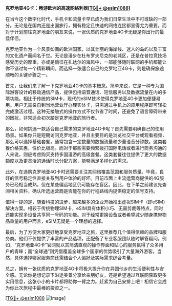 **克罗地亚4G卡：畅游欧洲的高速网络利器[[TG💪+ @esim1088](https://t.me/s/esim1088)]**

在当今这个数字化时代，手机卡和流量卡早已成为我们日常生活中不可或缺的一部分。无论是在国内还是出国旅行，拥有稳定且快速的网络连接都显得尤为重要。而对于计划前往克罗地亚的朋友来说，一张优质的克罗地亚4G卡无疑是你出行的最佳伴侣。

克罗地亚作为一个风景如画的欧洲国家，以其壮丽的海岸线、迷人的岛屿以及丰富的文化遗产而闻名于世。无论是漫步在杜布罗夫尼克的老城区，还是在普拉竞技场感受历史的厚重，亦或是徜徉在扎达尔的海风中，一部能够随时联网的手机都能让你不错过每一个精彩瞬间。而选择一张适合自己的克罗地亚4G卡，则是确保旅途顺畅的关键步骤之一。

首先，让我们来了解一下克罗地亚4G卡的基本概念。简单来说，它是一种专为国际游客设计的移动通信产品，提供包括语音通话、短信服务以及数据流量在内的多项功能。相比于传统的SIM卡，现代的eSIM技术使得克罗地亚4G卡更加便捷易用。用户无需亲自到当地营业厅办理实体卡，只需通过手机上的应用程序即可轻松完成激活过程。这种无接触式的操作方式不仅节省了时间，还避免了语言障碍带来的困扰，非常适合初次踏足克罗地亚的旅行者。

那么，如何挑选一款适合自己需求的克罗地亚4G卡呢？首先需要明确自己的使用场景。如果你只是短期访问克罗地亚，并且主要目的是浏览社交平台或观看视频，那么可以选择基础套餐，通常包含一定数量的数据流量和少量语音分钟数。这类套餐价格实惠，性价比极高。而对于那些需要频繁拨打国际电话或者进行商务沟通的人来说，则应考虑购买支持多国漫游的高级套餐。这类套餐往往提供了更大的数据额度以及更灵活的通话时长分配方案，能够满足多样化的需求。

此外，在选购克罗地亚4G卡时还需要关注其网络覆盖范围和服务质量。毕竟，良好的信号稳定性直接关系到用户体验的好坏。目前市面上主流运营商提供的4G服务已经相当成熟，但在某些偏远地区仍可能存在盲区。因此，在下单之前建议先查阅相关资料，确认所选运营商是否能在你的行程路线内提供稳定的信号支持。

值得一提的是，随着科技的进步，越来越多的企业开始推出虚拟SIM卡（即eSIM）解决方案。相较于传统物理SIM卡，eSIM具有体积小巧、无需剪裁等特点，同时还能实现多设备共享同一号码的功能。对于经常更换设备或者希望减少随身携带物品重量的用户而言，eSIM无疑是一个理想的选择。

最后，为了方便大家更好地享受克罗地亚之旅，这里推荐几个值得信赖的品牌和服务商。他们不仅提供了丰富的产品选项，还配备了专业客服团队随时解答疑问。例如，“克罗地亚4G卡”官网就以其简洁直观的操作界面和贴心的服务赢得了众多用户的青睐；而“全球通”则凭借覆盖全球多个国家的优势吸引了大量海外游客。当然，具体选择哪家服务商还需结合个人偏好及实际需求综合考量。

总之，拥有一张优质的克罗地亚4G卡将极大提升你在异国他乡的生活便利性与安全感。无论你是想记录下沿途美景分享给亲朋好友，还是希望通过互联网获取更多实用信息，这张小小的卡片都将助你一臂之力。赶紧为自己安排上吧！相信它会成为你此次旅程中最棒的投资之一。

[[TG💪+ @esim1088](https://t.me/s/esim1088) ![Image](https://i.postimg.cc/4NQfJmqS/Snipaste-2025-05-13-00-14-12.png)]